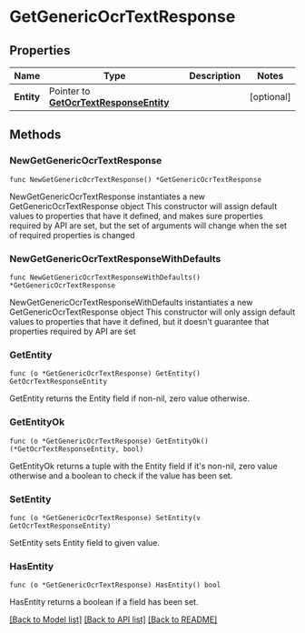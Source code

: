 # GetGenericOcrTextResponse

## Properties

Name | Type | Description | Notes
------------ | ------------- | ------------- | -------------
**Entity** | Pointer to [**GetOcrTextResponseEntity**](GetOcrTextResponseEntity.md) |  | [optional] 

## Methods

### NewGetGenericOcrTextResponse

`func NewGetGenericOcrTextResponse() *GetGenericOcrTextResponse`

NewGetGenericOcrTextResponse instantiates a new GetGenericOcrTextResponse object
This constructor will assign default values to properties that have it defined,
and makes sure properties required by API are set, but the set of arguments
will change when the set of required properties is changed

### NewGetGenericOcrTextResponseWithDefaults

`func NewGetGenericOcrTextResponseWithDefaults() *GetGenericOcrTextResponse`

NewGetGenericOcrTextResponseWithDefaults instantiates a new GetGenericOcrTextResponse object
This constructor will only assign default values to properties that have it defined,
but it doesn't guarantee that properties required by API are set

### GetEntity

`func (o *GetGenericOcrTextResponse) GetEntity() GetOcrTextResponseEntity`

GetEntity returns the Entity field if non-nil, zero value otherwise.

### GetEntityOk

`func (o *GetGenericOcrTextResponse) GetEntityOk() (*GetOcrTextResponseEntity, bool)`

GetEntityOk returns a tuple with the Entity field if it's non-nil, zero value otherwise
and a boolean to check if the value has been set.

### SetEntity

`func (o *GetGenericOcrTextResponse) SetEntity(v GetOcrTextResponseEntity)`

SetEntity sets Entity field to given value.

### HasEntity

`func (o *GetGenericOcrTextResponse) HasEntity() bool`

HasEntity returns a boolean if a field has been set.


[[Back to Model list]](../README.md#documentation-for-models) [[Back to API list]](../README.md#documentation-for-api-endpoints) [[Back to README]](../README.md)



